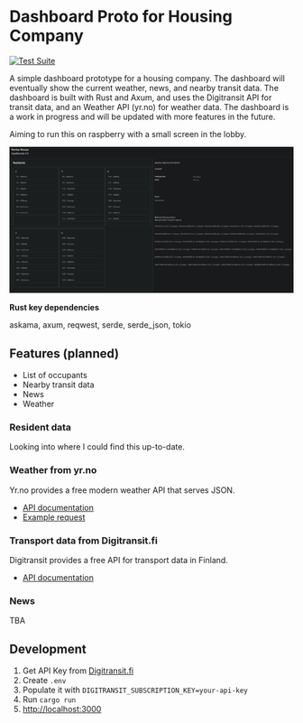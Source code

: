 # Dashboard Proto for Housing Company

[![Test Suite](https://github.com/jakke-korpelainen/portus-dashboard/actions/workflows/rust.yml/badge.svg)](https://github.com/jakke-korpelainen/portus-dashboard/actions/workflows/rust.yml)

A simple dashboard prototype for a housing company. The dashboard will eventually show the current weather, news, and nearby transit data. The dashboard is built with Rust and Axum, and uses the Digitransit API for transit data, and an Weather API (yr.no) for weather data. The dashboard is a work in progress and will be updated with more features in the future.

Aiming to run this on raspberry with a small screen in the lobby.

![Screenshot](screenshot.png)

**Rust key dependencies**

askama, axum, reqwest, serde, serde_json, tokio

## Features (planned)

- List of occupants
- Nearby transit data
- News
- Weather

### Resident data

Looking into where I could find this up-to-date.

### Weather from yr.no

Yr.no provides a free modern weather API that serves JSON.

- [API documentation](https://api.met.no/weatherapi/locationforecast/2.0/documentation)
- [Example request](https://api.met.no/weatherapi/locationforecast/2.0/complete?lat=60.188374&lon=24.984065)

### Transport data from Digitransit.fi

Digitransit provides a free API for transport data in Finland.

- [API documentation](https://digitransit.fi/en/developers/)

### News

TBA

## Development

1. Get API Key from [Digitransit.fi](https://digitransit.fi/en/developers/)
2. Create `.env`
3. Populate it with `DIGITRANSIT_SUBSCRIPTION_KEY=your-api-key`
4. Run `cargo run`
5. [http://localhost:3000](http://localhost:3000)
